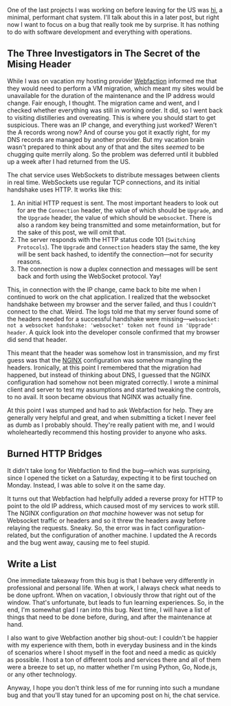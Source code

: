 One of the last projects I was working on before leaving for the US was
[hi](https://github.com/hellerve/hi), a minimal, performant chat system.
I'll talk about this in a later post, but right now I want to focus on a bug
that really took me by surprise. It has nothing to do with software development
and everything with operations.

## The Three Investigators in The Secret of the Mising Header

While I was on vacation my hosting provider [Webfaction](http://webfaction.com/)
informed me that they would need to perform a VM migration, which meant my sites
would be unavailable for the duration of the maintenance and the IP address
would change. Fair enough, I thought. The migration came and went, and I
checked whether everything was still in working order. It did, so I went back to
visiting distilleries and overeating. This is where you should start to get
suspicious. There was an IP change, and everything just worked? Weren't the
A records wrong now? And of course you got it exactly right, for my DNS records
are managed by another provider. But my vacation brain wasn't prepared to think
about any of that and the sites _seemed_ to be chugging quite merrily along. So
the problem was deferred until it bubbled up a week after I had returned from
the US.

The chat service uses WebSockets to distribute messages between clients
in real time. WebSockets use regular TCP connections, and its initial handshake
uses HTTP. It works like this:

1. An initial HTTP request is sent. The most important headers to look out for
   are the `Connection` header, the value of which should be `Upgrade`, and the
   `Upgrade` header, the value of which should be `websocket`. There is also a
   random key being transmitted and some metainformation, but for the sake of
   this post, we will omit that.
2. The server responds with the HTTP status code 101 (`Switching Protocols`).
   The `Upgrade` and `Connection` headers stay the same, the key will be sent
   back hashed, to identify the connection—not for security reasons.
3. The connection is now a duplex connection and messages will be sent back and
   forth using the WebSocket protocol. Yay!

This, in connection with the IP change, came back to bite me when I continued to
work on the chat application. I realized that the websocket handshake between my
browser and the server failed, and thus I couldn't connect to the chat. Weird.
The logs told me that my server found some of the headers needed for a successful
handshake were missing—`websocket: not a websocket handshake: 'websocket' token
not found in 'Upgrade' header`. A quick look into the developer console confirmed
that my browser did send that header.

This meant that the header was somehow lost in transmission, and my first guess
was that the [NGINX](https://www.nginx.com/) configuration was somehow mangling
the headers. Ironically, at this point I remembered that the migration had
happened, but instead of thinking about DNS, I guessed that the NGINX
configuration had somehow not been migrated correctly. I wrote a minimal client
and server to test my assumptions and started tweaking the controls, to no avail.
It soon became obvious that NGINX was actually fine.

At this point I was stumped and had to ask Webfaction for help. They are generally
very helpful and great, and when submitting a ticket I never feel as dumb as I
probably should. They're really patient with me, and I would wholeheartedly
recommend this hosting provider to anyone who asks.

## Burned HTTP Bridges

It didn't take long for Webfaction to find the bug—which was surprising,
since I opened the ticket on a Saturday, expecting it to be first touched on Monday.
Instead, I was able to solve it on the same day.

It turns out that Webfaction had helpfully added a reverse proxy for HTTP to point
to the old IP address, which caused most of my services to work still. The NGINX
configuration _on that machine_ however was not setup for Websocket traffic or
headers and so it threw the headers away before relaying the requests. Sneaky.
So, the error was in fact configuration-related, but the configuration of another
machine. I updated the A records and the bug went away, causing me to feel stupid.

## Write a List

One immediate takeaway from this bug is that I behave very differently in
professional and personal life. When at work, I always check what needs to be
done upfront. When on vacation, I obviously throw that right out of the window.
That's unfortunate, but leads to fun learning experiences. So, in the end, I'm
somewhat glad I ran into this bug. Next time, I will have a list of things that
need to be done before, during, and after the maintenance at hand.

I also want to give Webfaction another big shout-out: I couldn't be happier with
my experience with them, both in everyday business and in the kinds of scenarios
where I shoot myself in the foot and need a medic as quickly as possible. I host
a ton of different tools and services there and all of them were a breeze to set
up, no matter whether I'm using Python, Go, Node.js, or any other technology.

Anyway, I hope you don't think less of me for running into such a mundane bug
and that you'll stay tuned for an upcoming post on hi, the chat service.
